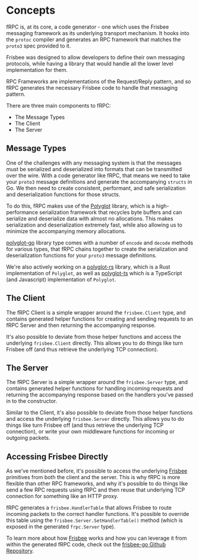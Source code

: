 # Concepts

fRPC is, at its core, a code generator - one which uses the Frisbee messaging framework as its underlying transport mechanism. It hooks into
the `protoc` compiler and generates an RPC framework that matches the `proto3` spec provided to it.

Frisbee was designed to allow developers to define their own messaging protocols, while having a library that would handle
all the lower level implementation for them.

<Tooltip tip="Request/Reply systems where the request is sent to a remote service which then replies back to the caller">RPC Frameworks</Tooltip>
are implementations of the Request/Reply pattern, and so fRPC generates the necessary
Frisbee code to handle that messaging pattern.

There are three main components to fRPC:

- The Message Types
- The Client
- The Server

## Message Types

One of the challenges with any messaging system is that the messages must be serialized and deserialized into formats that
can be transmitted over the wire. With a code generator like fRPC, that means we need to take your `proto3`
message definitions and generate the accompanying `structs` in Go. We then need to create consistent, performant,
and safe serialization and deserialization functions for those structs.

To do this, fRPC makes use of the [Polyglot](https://github.com/loopholelabs/polyglot-go) library, which is a high-performance
serialization framework that recycles byte buffers and can serialize and deserialize data with almost no allocations.
This makes serialization and deserialization extremely fast, while also allowing us to minimize the accompanying memory allocations.

[polyglot-go](https://github.com/loopholelabs/polyglot-go) library type comes with a number of
`encode` and `decode` methods for various types, that fRPC chains together to create the
serialization and deserialization functions for your `proto3` message definitions.

We're also actively working on a [polyglot-rs](https://github.com/loopholelabs/polyglot-rs) library, which is a Rust
implementation of `Polyglot`, as well as [polyglot-ts](https://github.com/loopholelabs/polyglot-ts) which is a
TypeScript (and Javascript) implementation of `Polyglot`.

## The Client

The fRPC Client is a simple wrapper around the `frisbee.Client` type, and contains generated helper
functions for creating and sending requests to an fRPC Server and then returning the accompanying response.

It's also possible to deviate from those helper functions and access the underlying `frisbee.Client` directly.
This allows you to do things like turn Frisbee off (and thus retrieve the underlying TCP connection).

## The Server

The fRPC Server is a simple wrapper around the `frisbee.Server` type, and contains generated helper
functions for handling incoming requests and returning the accompanying response based on the handlers you've passed in
to the constructor.

Similar to the Client, it's also possible to deviate from those helper functions and access the underlying
`frisbee.Server` directly. This allows you to do things like turn Frisbee off (and thus retrieve the
underlying TCP connection), or write your own middleware functions for incoming or outgoing packets.

## Accessing Frisbee Directly

As we've mentioned before, it's possible to access the underlying [Frisbee](https://github.com/loopholelabs/frisbee-go) primitives from both the
client and the server. This is why fRPC is more flexible than other RPC frameworks, and why it's possible to
do things like send a few RPC requests using fRPC and then reuse that underlying TCP connection for something like an
HTTP proxy.

fRPC generates a `frisbee.HandlerTable` that allows Frisbee to route incoming packets to the correct
handler functions. It's possible to override this table using the `frisbee.Server.SetHandlerTable()`
method (which is exposed in the generated `frpc.Server` type).

To learn more about how [Frisbee](https://github.com/loopholelabs/frisbee-go) works and how you can leverage it from within the generated fRPC
code, check out the [frisbee-go Github Repository](https://github.com/loopholelabs/frisbee-go).
